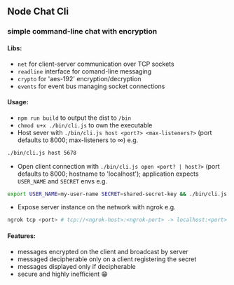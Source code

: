 ## Node Chat Cli

### simple command-line chat with encryption

#### Libs:

- `net` for client-server communication over TCP sockets
- `readline` interface for comand-line messaging
- `crypto` for 'aes-192' encryption/decryption
- `events` for event bus managing socket connections

#### Usage:

- `npm run build` to output the dist to `/bin`
- `chmod u+x ./bin/cli.js` to own the executable
- Host sever with `./bin/cli.js host <port?> <max-listeners?>` (port defaults to
8000; max-listeners to ∞) e.g.
```bash
./bin/cli.js host 5678
```
- Open client connection with `./bin/cli.js open <port? | host?>` (port defaults
to 8000; hostname to 'localhost'); application expects `USER_NAME` and `SECRET`
envs e.g.
```bash
export USER_NAME=my-user-name SECRET=shared-secret-key && ./bin/cli.js open 5678
```
- Expose server instance on the network with ngrok e.g.
```bash
ngrok tcp <port> # tcp://<ngrok-host>:<ngrok-port> -> localhost:<port>
```

#### Features:
- messages encrypted on the client and broadcast by server
- messaged decipherable only on a client registering the secret
- messages displayed only if decipherable
- secure and highly inefficient 😁
